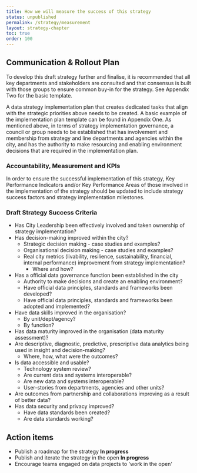 ```yaml
---
title: How we will measure the success of this strategy
status: unpublished
permalink: /strategy/measurement
layout: strategy-chapter
toc: true
order: 100
---
```


## Communication & Rollout Plan
To develop this draft strategy further and finalise, it is recommended that all key departments and stakeholders are consulted and that consensus is built with those groups to ensure common buy-in for the strategy. See Appendix Two for the basic template.

A data strategy implementation plan that creates dedicated tasks that align with the strategic priorities above needs to be created. A basic example of the implementation plan template can be found in Appendix One.
As mentioned above, in terms of strategy implementation governance, a council or group needs to be established that has involvement and membership from strategy and line departments and agencies within the city, and has the authority to make resourcing and enabling environment decisions that are required in the implementation plan.
### Accountability, Measurement and KPIs
In order to ensure the successful implementation of this strategy, Key Performance Indicators and/or Key Performance Areas of those involved in the implementation of the strategy should be updated to include strategy success factors and strategy implementation milestones.
### Draft Strategy Success Criteria 
* Has City Leadership been effectively involved and taken ownership of strategy implementation?
* Has decision-making improved within the city?
  * Strategic decision making - case studies and examples?
  * Organisational decision making - case studies and examples?
  * Real city metrics (livability, resilience, sustainability, financial, internal performance) improvement from strategy implementation?
    * Where and how?
* Has a official data governance function been established in the city
  * Authority to make decisions and create an enabling environment?
  * Have official data principles, standards and frameworks been developed?
  * Have official data principles, standards and frameworks been adopted and implemented?
* Have data skills improved in the organisation?
  * By unit/dept/agency?
  * By function?
* Has data maturity improved in the organisation (data maturity assessment)?
* Are descriptive, diagnostic, predictive, prescriptive data analytics being used in insight and decision-making?
  * Where, how, what were the outcomes?
* Is data accessible and usable?
  * Technology system review?
  * Are current data and systems interoperable?
  * Are new data and systems interoperable?
  * User-stories from departments, agencies and other units?
* Are outcomes from partnership and collaborations improving as a result of better data?
* Has data security and privacy improved?
  * Have data standards been created?
  * Are data standards working?

## Action items

* Publish a roadmap for the strategy <strong class="city-tag--light-blue">In progress</strong>
* Publish and iterate the strategy in the open <strong class="city-tag--light-blue">In progress</strong>
* Encourage teams engaged on data projects to 'work in the open'